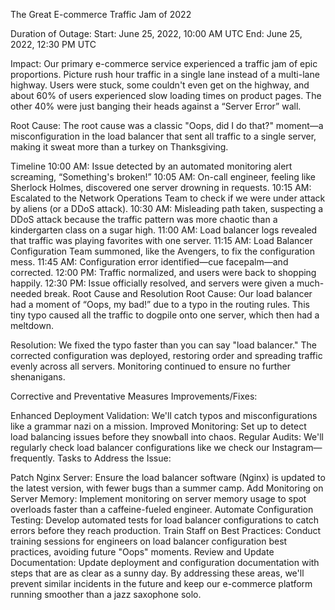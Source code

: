 
The Great E-commerce Traffic Jam of 2022

Duration of Outage:
Start: June 25, 2022, 10:00 AM UTC
End: June 25, 2022, 12:30 PM UTC

Impact:
Our primary e-commerce service experienced a traffic jam of epic proportions. Picture rush hour traffic in a single lane instead of a multi-lane highway. Users were stuck, some couldn't even get on the highway, and about 60% of users experienced slow loading times on product pages. The other 40% were just banging their heads against a “Server Error” wall.

Root Cause:
The root cause was a classic "Oops, did I do that?" moment—a misconfiguration in the load balancer that sent all traffic to a single server, making it sweat more than a turkey on Thanksgiving.

Timeline
10:00 AM: Issue detected by an automated monitoring alert screaming, “Something's broken!”
10:05 AM: On-call engineer, feeling like Sherlock Holmes, discovered one server drowning in requests.
10:15 AM: Escalated to the Network Operations Team to check if we were under attack by aliens (or a DDoS attack).
10:30 AM: Misleading path taken, suspecting a DDoS attack because the traffic pattern was more chaotic than a kindergarten class on a sugar high.
11:00 AM: Load balancer logs revealed that traffic was playing favorites with one server.
11:15 AM: Load Balancer Configuration Team summoned, like the Avengers, to fix the configuration mess.
11:45 AM: Configuration error identified—cue facepalm—and corrected.
12:00 PM: Traffic normalized, and users were back to shopping happily.
12:30 PM: Issue officially resolved, and servers were given a much-needed break.
Root Cause and Resolution
Root Cause:
Our load balancer had a moment of “Oops, my bad!” due to a typo in the routing rules. This tiny typo caused all the traffic to dogpile onto one server, which then had a meltdown.

Resolution:
We fixed the typo faster than you can say "load balancer." The corrected configuration was deployed, restoring order and spreading traffic evenly across all servers. Monitoring continued to ensure no further shenanigans.

Corrective and Preventative Measures
Improvements/Fixes:

Enhanced Deployment Validation: We'll catch typos and misconfigurations like a grammar nazi on a mission.
Improved Monitoring: Set up to detect load balancing issues before they snowball into chaos.
Regular Audits: We'll regularly check load balancer configurations like we check our Instagram—frequently.
Tasks to Address the Issue:

Patch Nginx Server: Ensure the load balancer software (Nginx) is updated to the latest version, with fewer bugs than a summer camp.
Add Monitoring on Server Memory: Implement monitoring on server memory usage to spot overloads faster than a caffeine-fueled engineer.
Automate Configuration Testing: Develop automated tests for load balancer configurations to catch errors before they reach production.
Train Staff on Best Practices: Conduct training sessions for engineers on load balancer configuration best practices, avoiding future "Oops" moments.
Review and Update Documentation: Update deployment and configuration documentation with steps that are as clear as a sunny day.
By addressing these areas, we'll prevent similar incidents in the future and keep our e-commerce platform running smoother than a jazz saxophone solo.
